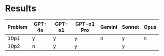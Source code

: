# Results

| Problem | GPT-4o | GPT-o1 | GPT-o1 Pro | Gemini | Sonnet | Opus |
| ------- | ------ | ------ | ---------- | ------ | ------ | ---- |
| 10p1    | y      | y      | y          | n      | y      | n    |
| 10p2    | n      | y      | y          |        | y      |      |
